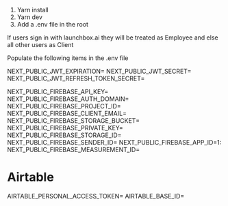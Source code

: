 1. Yarn install
2. Yarn dev
3. Add a .env file in the root

If users sign in with launchbox.ai they will be treated as Employee
and else all other users as Client



Populate the following items in the .env file


NEXT_PUBLIC_JWT_EXPIRATION= 
NEXT_PUBLIC_JWT_SECRET= 
NEXT_PUBLIC_JWT_REFRESH_TOKEN_SECRET= 



NEXT_PUBLIC_FIREBASE_API_KEY=
NEXT_PUBLIC_FIREBASE_AUTH_DOMAIN=
NEXT_PUBLIC_FIREBASE_PROJECT_ID=
NEXT_PUBLIC_FIREBASE_CLIENT_EMAIL=
NEXT_PUBLIC_FIREBASE_STORAGE_BUCKET=
NEXT_PUBLIC_FIREBASE_PRIVATE_KEY=
NEXT_PUBLIC_FIREBASE_STORAGE_ID=
NEXT_PUBLIC_FIREBASE_SENDER_ID=
NEXT_PUBLIC_FIREBASE_APP_ID=1:
NEXT_PUBLIC_FIREBASE_MEASUREMENT_ID=


# Airtable
AIRTABLE_PERSONAL_ACCESS_TOKEN=
AIRTABLE_BASE_ID=
